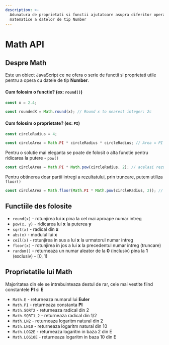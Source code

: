```yaml
---
description: >-
  Adunatura de proprietati si functii ajutatoare asupra diferitor operatii
  matematice a datelor de tip Number
---
```


# Math API

## Despre Math

Este un obiect JavaScript ce ne ofera o serie de functii si proprietati utile pentru a opera cu datele de tip **Number**. 

#### Cum folosim o functie? \(ex: `round()`\)

```javascript
const x = 2.4;

const roundedX = Math.round(x); // Round x to nearest integer: 2c
```

#### Cum folosim o proprietate? \(ex: `PI`\)

```javascript
const circleRadius = 4;

const circleArea = Math.PI * circleRadius * circleRadius; // Area = PI * R^2 = 50.26548245743669 
```

Pentru o solutie mai eleganta se poate de folosit o alta functie pentru ridicarea la putere - `pow()`

```javascript
const circleArea = Math.PI * Math.pow(circleRadius, 2); // acelasi rezultat
```

Pentru obtinerea doar partii intregi a rezultatului, prin truncare, putem utiliza `floor()`

```javascript
const circleArea = Math.floor(Math.PI * Math.pow(circleRadius, 2)); // 50
```

## Functiile des folosite

* `round(x)` - rotunjirea lui **x** pina la cel mai aproape numar intreg
* `pow(x, y)` - ridicarea lui **x** la puterea **y**
* `sqrt(x)` - radical din **x**
* `abs(x)` - modulul lui **x**
* `ceil(x)` - rotunjirea in sus a lui **x** la urmatorul numar intreg
* `floor(x)` - rotunjirea in jos a lui **x** la precedentul numar intreg \(truncare\)
* `random()` - returneaza un numar aleator de la **0** \(inclusiv\) pina la **1** \(exclusiv\) - \[0, 1\) 

## Proprietatile lui Math

Majoritatea din ele se intrebuinteaza destul de rar, cele mai vestite fiind constantele **PI** si **E**

* `Math.E` - returneaza numarul lui **Euler**
* `Math.PI` - returneaza constanta **PI** 
* `Math.SQRT2` - returneaza radical din 2 
* `Math.SQRT1_2` - returneaza radical din 1/2 
* `Math.LN2` - returneaza logaritm natural din 2 
* `Math.LN10` - returneaza logaritm natural din 10 
* `Math.LOG2E` - returneaza logaritm in baza 2 din E 
* `Math.LOG10E` - returneaza logaritm in baza 10 din E 

